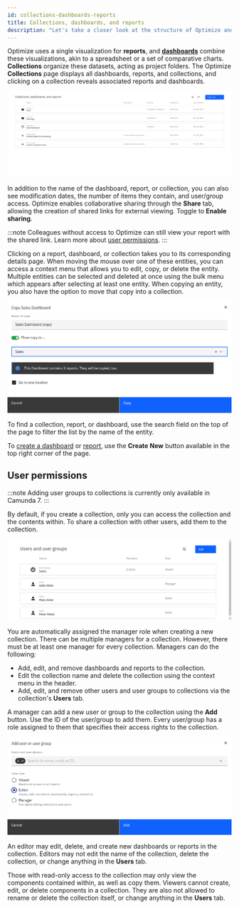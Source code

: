 ```yaml
---
id: collections-dashboards-reports
title: Collections, dashboards, and reports
description: "Let's take a closer look at the structure of Optimize and its permissions."
---
```


Optimize uses a single visualization for **reports**, and **[dashboards](./creating-dashboards.md)** combine these visualizations, akin to a spreadsheet or a set of comparative charts. **Collections** organize these datasets, acting as project folders. The Optimize **Collections** page displays all dashboards, reports, and collections, and clicking on a collection reveals associated reports and dashboards.

![home page](./img/home.png)

In addition to the name of the dashboard, report, or collection, you can also see modification dates, the number of items they contain, and user/group access. Optimize enables collaborative sharing through the **Share** tab, allowing the creation of shared links for external viewing. Toggle to **Enable sharing**.

:::note
Colleagues without access to Optimize can still view your report with the shared link. Learn more about [user permissions](./user-permissions.md).
:::

Clicking on a report, dashboard, or collection takes you to its corresponding details page. When moving the mouse over one of these entities, you can access a context menu that allows you to edit, copy, or delete the entity. Multiple entities can be selected and deleted at once using the bulk menu which appears after selecting at least one entity. When copying an entity, you also have the option to move that copy into a collection.

![copy sales dashboard](./img/copy.png)

To find a collection, report, or dashboard, use the search field on the top of the page to filter the list by the name of the entity.

To [create a dashboard](./creating-dashboards.md) or [report](./creating-reports.md), use the **Create New** button available in the top right corner of the page.

## User permissions

:::note
Adding user groups to collections is currently only available in Camunda 7.
:::

By default, if you create a collection, only you can access the collection and the contents within. To share a collection with other users, add them to the collection.

![users and user groups](./img/users.png)

You are automatically assigned the manager role when creating a new collection. There can be multiple managers for a collection. However, there must be at least one manager for every collection. Managers can do the following:

- Add, edit, and remove dashboards and reports to the collection.
- Edit the collection name and delete the collection using the context menu in the header.
- Add, edit, and remove other users and user groups to collections via the collection's **Users** tab.

A manager can add a new user or group to the collection using the **Add** button. Use the ID of the user/group to add them. Every user/group has a role assigned to them that specifies their access rights to the collection.

![add user or user group](./img/addUser.png)

An editor may edit, delete, and create new dashboards or reports in the collection. Editors may not edit the name of the collection, delete the collection, or change anything in the **Users** tab.

Those with read-only access to the collection may only view the components contained within, as well as copy them. Viewers cannot create, edit, or delete components in a collection. They are also not allowed to rename or delete the collection itself, or change anything in the **Users** tab.
